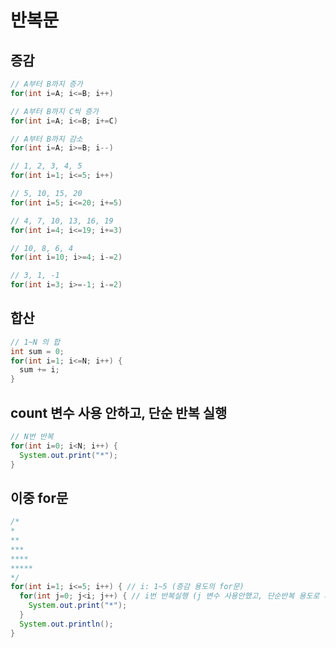 # 반복문

## 증감
```java
// A부터 B까지 증가
for(int i=A; i<=B; i++)

// A부터 B까지 C씩 증가
for(int i=A; i<=B; i+=C)

// A부터 B까지 감소
for(int i=A; i>=B; i--)
```
```java
// 1, 2, 3, 4, 5
for(int i=1; i<=5; i++)

// 5, 10, 15, 20
for(int i=5; i<=20; i+=5)

// 4, 7, 10, 13, 16, 19
for(int i=4; i<=19; i+=3)

// 10, 8, 6, 4
for(int i=10; i>=4; i-=2)

// 3, 1, -1
for(int i=3; i>=-1; i-=2)
```
## 합산
```java
// 1~N 의 합
int sum = 0;
for(int i=1; i<=N; i++) {
  sum += i;
}
```

## count 변수 사용 안하고, 단순 반복 실행
```java
// N번 반복
for(int i=0; i<N; i++) {
  System.out.print("*");
}
```

## 이중 for문
```java
/*
*
**
***
****
*****
*/
for(int i=1; i<=5; i++) { // i: 1~5 (증감 용도의 for문)
  for(int j=0; j<i; j++) { // i번 반복실행 (j 변수 사용안했고, 단순반복 용도로 사용된 for문)
    System.out.print("*");
  }
  System.out.println();
}
```
